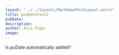 ```yaml
---
layout: "../../layouts/MarkdownPostLayout.astro"
title: punDateTest2
pubDate: 
description: 
author: Anja Füger
image: 
---
```


Is puDate automatically added?